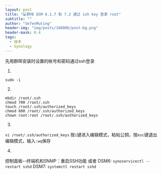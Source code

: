 ```yaml
---
layout: post
title: "💻群晖 DSM 6.1.7 和 7.2 通过 ssh key 登录 root"
subtitle: ""
author: "Se7enMuting"
header-img: "img/posts/180806/post-bg.png"
header-mask: 0.4
tags:
  - 技术
  - Synology
---
```


先用群晖安装时设置的帐号和密码通过ssh登录

1.
`sudo -i`

2.
```
mkdir /root/.ssh
chmod 700 /root/.ssh
touch /root/.ssh/authorized_keys
chmod 600 /root/.ssh/authorized_keys
chown root:root /root/.ssh/authorized_keys
```
3.
`vi /root/.ssh/authorized_keys`
按`i`键进入编辑模式，粘帖公钥，按`esc`键退出编辑模式，输入`:wq`保存

4.
控制面板--终端机和SNMP：重启SSH功能
或者
DSM6:
`synoservicectl --restart sshd`
DSM7:
`systemctl restart sshd`
